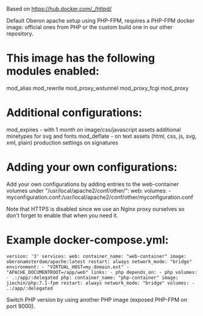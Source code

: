 Based on https://hub.docker.com/_/httpd/

Default Oberon apache setup using PHP-FPM, requires a PHP-FPM docker image: official ones from PHP or the custom build one in our other repository.

# This image has the following modules enabled:
mod_alias
mod_rewrite
mod_proxy_wstunnel
mod_proxy_fcgi
mod_proxy

# Additional configurations:
mod_expires - with 1 month on image/css/javascript assets additional minetypes for svg and fonts
mod_deflate - on text assets (html, css, js, svg, xml, plain) production settings on signatures

# Adding your own configurations:
Add your own configurations by adding entries to the web-container volumes under "/usr/local/apache2/conf/other/":
    web:
        volumes:
            - myconfiguration.conf:/usr/local/apache2/conf/other/myconfiguration.conf


Note that HTTPS is disabled since we use an Nginx proxy ourselves so don't forget to enable that when you need it.

# Example docker-compose.yml:

`
version: '3'
services:
    web:
        container_name: "web-container"
        image: oberonamsterdam/apache:latest
        restart: always
        network_mode: "bridge"
        environment:
            - "VIRTUAL_HOST=my.domain.ext"
            - "APACHE_DOCUMENTROOT=/app/web"
        links:
            - php
        depends_on:
            - php
        volumes:
            - .:/app/:delegated
    php:
        container_name: "php-container"
        image: jiechin/php:7.1-fpm
        restart: always
        network_mode: "bridge"
        volumes:
            - .:/app/:delegated
`

Switch PHP version by using another PHP image (exposed PHP-FPM on port 9000).